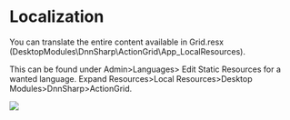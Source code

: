 # Localization

You can translate the entire content available in Grid.resx \(DesktopModules\DnnSharp\ActionGrid\App\_LocalResources\).

This can be found under Admin&gt;Languages&gt; Edit Static Resources for a wanted language. Expand Resources&gt;Local Resources&gt;Desktop Modules&gt;DnnSharp&gt;ActionGrid.

![](//static.dnnsharp.com/screenshot/action-grid/localize-buttons.png)